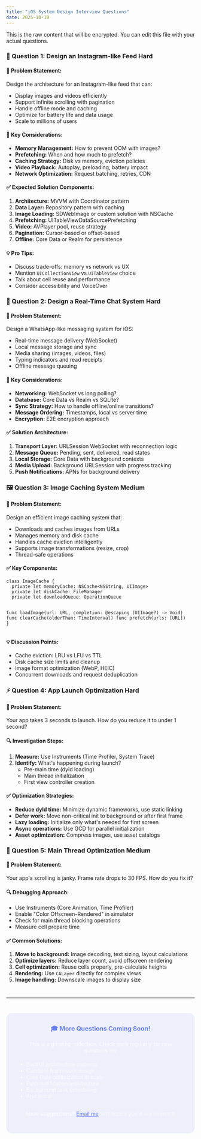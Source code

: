 ```yaml
---
title: "iOS System Design Interview Questions"
date: 2025-10-10
---
```


This is the raw content that will be encrypted. You can edit this file with your actual questions.

<div class="question-card">
  <h3>📱 Question 1: Design an Instagram-like Feed <span class="difficulty-badge difficulty-hard">Hard</span></h3>
  
  <h4>🎯 Problem Statement:</h4>
  <p>Design the architecture for an Instagram-like feed that can:</p>
  <ul>
    <li>Display images and videos efficiently</li>
    <li>Support infinite scrolling with pagination</li>
    <li>Handle offline mode and caching</li>
    <li>Optimize for battery life and data usage</li>
    <li>Scale to millions of users</li>
  </ul>
  
  <h4>🔑 Key Considerations:</h4>
  <ul>
    <li><strong>Memory Management:</strong> How to prevent OOM with images?</li>
    <li><strong>Prefetching:</strong> When and how much to prefetch?</li>
    <li><strong>Caching Strategy:</strong> Disk vs memory, eviction policies</li>
    <li><strong>Video Playback:</strong> Autoplay, preloading, battery impact</li>
    <li><strong>Network Optimization:</strong> Request batching, retries, CDN</li>
  </ul>
  
  <h4>✅ Expected Solution Components:</h4>
  <ol>
    <li><strong>Architecture:</strong> MVVM with Coordinator pattern</li>
    <li><strong>Data Layer:</strong> Repository pattern with caching</li>
    <li><strong>Image Loading:</strong> SDWebImage or custom solution with NSCache</li>
    <li><strong>Prefetching:</strong> UITableViewDataSourcePrefetching</li>
    <li><strong>Video:</strong> AVPlayer pool, reuse strategy</li>
    <li><strong>Pagination:</strong> Cursor-based or offset-based</li>
    <li><strong>Offline:</strong> Core Data or Realm for persistence</li>
  </ol>
  
  <h4>💡 Pro Tips:</h4>
  <ul>
    <li>Discuss trade-offs: memory vs network vs UX</li>
    <li>Mention <code>UICollectionView</code> vs <code>UITableView</code> choice</li>
    <li>Talk about cell reuse and performance</li>
    <li>Consider accessibility and VoiceOver</li>
  </ul>
</div>

<div class="question-card">
  <h3>🔄 Question 2: Design a Real-Time Chat System <span class="difficulty-badge difficulty-hard">Hard</span></h3>
  
  <h4>🎯 Problem Statement:</h4>
  <p>Design a WhatsApp-like messaging system for iOS:</p>
  <ul>
    <li>Real-time message delivery (WebSocket)</li>
    <li>Local message storage and sync</li>
    <li>Media sharing (images, videos, files)</li>
    <li>Typing indicators and read receipts</li>
    <li>Offline message queuing</li>
  </ul>
  
  <h4>🔑 Key Considerations:</h4>
  <ul>
    <li><strong>Networking:</strong> WebSocket vs long polling?</li>
    <li><strong>Database:</strong> Core Data vs Realm vs SQLite?</li>
    <li><strong>Sync Strategy:</strong> How to handle offline/online transitions?</li>
    <li><strong>Message Ordering:</strong> Timestamps, local vs server time</li>
    <li><strong>Encryption:</strong> E2E encryption approach</li>
  </ul>
  
  <h4>✅ Solution Architecture:</h4>
  <ol>
    <li><strong>Transport Layer:</strong> URLSession WebSocket with reconnection logic</li>
    <li><strong>Message Queue:</strong> Pending, sent, delivered, read states</li>
    <li><strong>Local Storage:</strong> Core Data with background contexts</li>
    <li><strong>Media Upload:</strong> Background URLSession with progress tracking</li>
    <li><strong>Push Notifications:</strong> APNs for background delivery</li>
  </ol>
</div>

<div class="question-card">
  <h3>🖼️ Question 3: Image Caching System <span class="difficulty-badge difficulty-medium">Medium</span></h3>
  
  <h4>🎯 Problem Statement:</h4>
  <p>Design an efficient image caching system that:</p>
  <ul>
    <li>Downloads and caches images from URLs</li>
    <li>Manages memory and disk cache</li>
    <li>Handles cache eviction intelligently</li>
    <li>Supports image transformations (resize, crop)</li>
    <li>Thread-safe operations</li>
  </ul>
  
  <h4>✅ Key Components:</h4>
  <pre><code>class ImageCache {
  private let memoryCache: NSCache&lt;NSString, UIImage&gt;
  private let diskCache: FileManager
  private let downloadQueue: OperationQueue
  
  func loadImage(url: URL, completion: @escaping (UIImage?) -> Void)
  func clearCache(olderThan: TimeInterval)
  func prefetch(urls: [URL])
}</code></pre>
  
  <h4>💡 Discussion Points:</h4>
  <ul>
    <li>Cache eviction: LRU vs LFU vs TTL</li>
    <li>Disk cache size limits and cleanup</li>
    <li>Image format optimization (WebP, HEIC)</li>
    <li>Concurrent downloads and request deduplication</li>
  </ul>
</div>

<div class="question-card">
  <h3>⚡ Question 4: App Launch Optimization <span class="difficulty-badge difficulty-hard">Hard</span></h3>
  
  <h4>🎯 Problem Statement:</h4>
  <p>Your app takes 3 seconds to launch. How do you reduce it to under 1 second?</p>
  
  <h4>🔍 Investigation Steps:</h4>
  <ol>
    <li><strong>Measure:</strong> Use Instruments (Time Profiler, System Trace)</li>
    <li><strong>Identify:</strong> What's happening during launch?
      <ul>
        <li>Pre-main time (dyld loading)</li>
        <li>Main thread initialization</li>
        <li>First view controller creation</li>
      </ul>
    </li>
  </ol>
  
  <h4>✅ Optimization Strategies:</h4>
  <ul>
    <li><strong>Reduce dyld time:</strong> Minimize dynamic frameworks, use static linking</li>
    <li><strong>Defer work:</strong> Move non-critical init to background or after first frame</li>
    <li><strong>Lazy loading:</strong> Initialize only what's needed for first screen</li>
    <li><strong>Async operations:</strong> Use GCD for parallel initialization</li>
    <li><strong>Asset optimization:</strong> Compress images, use asset catalogs</li>
  </ul>
</div>

<div class="question-card">
  <h3>🧵 Question 5: Main Thread Optimization <span class="difficulty-badge difficulty-medium">Medium</span></h3>
  
  <h4>🎯 Problem Statement:</h4>
  <p>Your app's scrolling is janky. Frame rate drops to 30 FPS. How do you fix it?</p>
  
  <h4>🔍 Debugging Approach:</h4>
  <ul>
    <li>Use Instruments (Core Animation, Time Profiler)</li>
    <li>Enable "Color Offscreen-Rendered" in simulator</li>
    <li>Check for main thread blocking operations</li>
    <li>Measure cell prepare time</li>
  </ul>
  
  <h4>✅ Common Solutions:</h4>
  <ol>
    <li><strong>Move to background:</strong> Image decoding, text sizing, layout calculations</li>
    <li><strong>Optimize layers:</strong> Reduce layer count, avoid offscreen rendering</li>
    <li><strong>Cell optimization:</strong> Reuse cells properly, pre-calculate heights</li>
    <li><strong>Rendering:</strong> Use <code>CALayer</code> directly for complex views</li>
    <li><strong>Image handling:</strong> Downscale images to display size</li>
  </ol>
</div>

<hr style="margin: 40px 0; border-color: rgba(255,255,255,0.1);">

<div style="text-align: center; padding: 30px; background: rgba(102, 126, 234, 0.1); border-radius: 15px;">
  <h3 style="color: #667eea; margin-top: 0;">🎓 More Questions Coming Soon!</h3>
  <p style="color: rgba(255,255,255,0.8);">This is a growing collection. Check back regularly for new questions on:</p>
  <ul style="color: rgba(255,255,255,0.7); text-align: left; max-width: 500px; margin: 20px auto;">
    <li>SwiftUI architecture patterns</li>
    <li>Combine framework design</li>
    <li>Core Data optimization at scale</li>
    <li>Push notification architecture</li>
    <li>Background task scheduling</li>
    <li>And more!</li>
  </ul>
  <p style="color: rgba(255,255,255,0.6); margin-top: 30px;">
    <strong>Have suggestions?</strong> <a href="mailto:sheldon.wang7@yahoo.com" style="color: #667eea;">Email me</a> with topics you'd like covered!
  </p>
</div>


